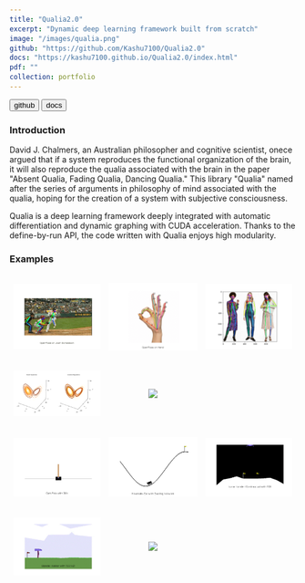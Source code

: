 ```yaml
---
title: "Qualia2.0"
excerpt: "Dynamic deep learning framework built from scratch"
image: "/images/qualia.png" 
github: "https://github.com/Kashu7100/Qualia2.0"
docs: "https://kashu7100.github.io/Qualia2.0/index.html"
pdf: ""
collection: portfolio
---
```


<button class="btn btn-round btn-sm btn-ghost-blue" onclick="location.href='https://github.com/Kashu7100/Qualia2.0'">github</button>
<button class="btn btn-round btn-sm btn-ghost-blue" onclick="location.href='https://kashu7100.github.io/Qualia2.0/index.html'">docs</button>

### Introduction

David J. Chalmers, an Australian philosopher and cognitive scientist, onece argued that if a system reproduces the functional organization of the brain, it will also reproduce the qualia associated with the brain in the paper "Absent Qualia, Fading Qualia, Dancing Qualia." This library "Qualia" named after the series of arguments in philosophy of mind associated with the qualia, hoping for the creation of a system with subjective consciousness.

Qualia is a deep learning framework deeply integrated with automatic differentiation and dynamic graphing with CUDA acceleration. Thanks to the define-by-run API, the code written with Qualia enjoys high modularity.

### Examples

<table style="width:100%;border:0px;border-spacing:0px;border-collapse:separate;margin-right:auto;margin-left:auto;">
  <tbody>
    <tr>
      <td>
        <p align="center"><img src="/images/baseball.gif" width="200"/></p>
      </td>
      <td>
        <p align="center"><img src="/images/openpose_hand.gif" width="200"/></p>
      </td>
      <td>
        <p align="center"><img src="/images/women_pose.png" width="200"/></p>
      </td>
    </tr>
    <tr>
      <td>
        <p align="center"><img src="/images/lorenz_compare.png" width="200"/></p>
      </td>
      <td>
        <p align="center"><img src="/images/gan_mnist.gif" width="200"/></p>
      </td>
    </tr>
    <tr>
      <td>
        <p align="center"><img src="/images/cartpole_dqn.gif" width="200"/></p>
      </td>
      <td>
        <p align="center"><img src="/images/mountaincar_duelingnet.gif" width="200"/></p>
      </td>
      <td>
        <p align="center"><img src="/images/lunar_lander_cont_td3.gif" width="200"/></p>
      </td>
    </tr>
    <tr>
      <td>
        <p align="center"><img src="/images/bipedal_walker_td3.gif" width="200"/></p>
      </td>
      <td>
        <p align="center"><img src="/images/roboschool_walker2d_td3.gif" width="200"/></p>
      </td>
    </tr>
  </tbody>
</table>
